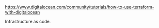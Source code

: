 https://www.digitalocean.com/community/tutorials/how-to-use-terraform-with-digitalocean

Infrastructure as code.
